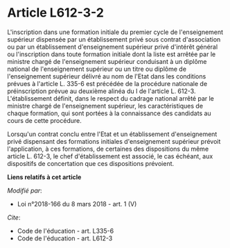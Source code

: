 # Article L612-3-2

L'inscription dans une formation initiale du premier cycle de l'enseignement supérieur dispensée par un établissement privé
sous contrat d'association ou par un établissement d'enseignement supérieur privé d'intérêt général ou l'inscription dans
toute formation initiale dont la liste est arrêtée par le ministre chargé de l'enseignement supérieur conduisant à un diplôme
national de l'enseignement supérieur ou un titre ou diplôme de l'enseignement supérieur délivré au nom de l'Etat dans les
conditions prévues à l'article L. 335-6 est précédée de la procédure nationale de préinscription prévue au deuxième alinéa du
I de l'article L. 612-3. L'établissement définit, dans le respect du cadrage national arrêté par le ministre chargé de
l'enseignement supérieur, les caractéristiques de chaque formation, qui sont portées à la connaissance des candidats au cours
de cette procédure. 

Lorsqu'un contrat conclu entre l'Etat et un établissement d'enseignement privé dispensant des formations initiales
d'enseignement supérieur prévoit l'application, à ces formations, de certaines des dispositions du même article L. 612-3, le
chef d'établissement est associé, le cas échéant, aux dispositifs de concertation que ces dispositions prévoient.

**Liens relatifs à cet article**

_Modifié par_:

  - Loi n°2018-166 du 8 mars 2018 - art. 1 (V)

_Cite_:

  - Code de l'éducation - art. L335-6
  - Code de l'éducation - art. L612-3

